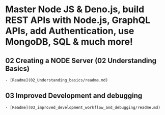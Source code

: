 # Master Node JS & Deno.js, build REST APIs with Node.js, GraphQL APIs, add Authentication, use MongoDB, SQL & much more!

## 02 Creating a NODE Server (02 Understanding Basics)

    - [Readme](02_Understanding_basics/readme.md)

## 03 Improved Development and debugging

    - [Readme](03_improved_development_workflow_and_debugging/readme.md)

